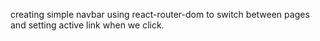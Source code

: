 creating simple navbar using react-router-dom  to switch between pages and setting active link when we click.